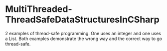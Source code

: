 # MultiThreaded-ThreadSafeDataStructuresInCSharp

2 examples of thread-safe programming. One uses an integer and one uses a List. 
Both examples demonstrate the wrong way and the correct way to go thread-safe.
